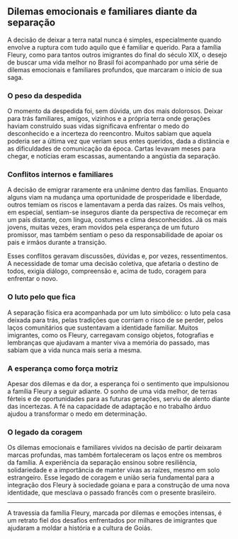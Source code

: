 ## Dilemas emocionais e familiares diante da separação

A decisão de deixar a terra natal nunca é simples, especialmente quando envolve a ruptura com tudo aquilo que é familiar e querido. Para a família Fleury, como para tantos outros imigrantes do final do século XIX, o desejo de buscar uma vida melhor no Brasil foi acompanhado por uma série de dilemas emocionais e familiares profundos, que marcaram o início de sua saga.

### O peso da despedida

O momento da despedida foi, sem dúvida, um dos mais dolorosos. Deixar para trás familiares, amigos, vizinhos e a própria terra onde gerações haviam construído suas vidas significava enfrentar o medo do desconhecido e a incerteza do reencontro. Muitos sabiam que aquela poderia ser a última vez que veriam seus entes queridos, dada a distância e as dificuldades de comunicação da época. Cartas levavam meses para chegar, e notícias eram escassas, aumentando a angústia da separação.

### Conflitos internos e familiares

A decisão de emigrar raramente era unânime dentro das famílias. Enquanto alguns viam na mudança uma oportunidade de prosperidade e liberdade, outros temiam os riscos e lamentavam a perda das raízes. Os mais velhos, em especial, sentiam-se inseguros diante da perspectiva de recomeçar em um país distante, com língua, costumes e clima desconhecidos. Já os mais jovens, muitas vezes, eram movidos pela esperança de um futuro promissor, mas também sentiam o peso da responsabilidade de apoiar os pais e irmãos durante a transição.

Esses conflitos geravam discussões, dúvidas e, por vezes, ressentimentos. A necessidade de tomar uma decisão coletiva, que afetaria o destino de todos, exigia diálogo, compreensão e, acima de tudo, coragem para enfrentar o novo.

### O luto pelo que fica

A separação física era acompanhada por um luto simbólico: o luto pela casa deixada para trás, pelas tradições que corriam o risco de se perder, pelos laços comunitários que sustentavam a identidade familiar. Muitos imigrantes, como os Fleury, carregavam consigo objetos, fotografias e lembranças que ajudavam a manter viva a memória do passado, mas sabiam que a vida nunca mais seria a mesma.

### A esperança como força motriz

Apesar dos dilemas e da dor, a esperança foi o sentimento que impulsionou a família Fleury a seguir adiante. O sonho de uma vida melhor, de terras férteis e de oportunidades para as futuras gerações, serviu de alento diante das incertezas. A fé na capacidade de adaptação e no trabalho árduo ajudou a transformar o medo em determinação.

### O legado da coragem

Os dilemas emocionais e familiares vividos na decisão de partir deixaram marcas profundas, mas também fortaleceram os laços entre os membros da família. A experiência da separação ensinou sobre resiliência, solidariedade e a importância de manter vivas as raízes, mesmo em solo estrangeiro. Esse legado de coragem e união seria fundamental para a integração dos Fleury à sociedade goiana e para a construção de uma nova identidade, que mesclava o passado francês com o presente brasileiro.

---

A travessia da família Fleury, marcada por dilemas e emoções intensas, é um retrato fiel dos desafios enfrentados por milhares de imigrantes que ajudaram a moldar a história e a cultura de Goiás.